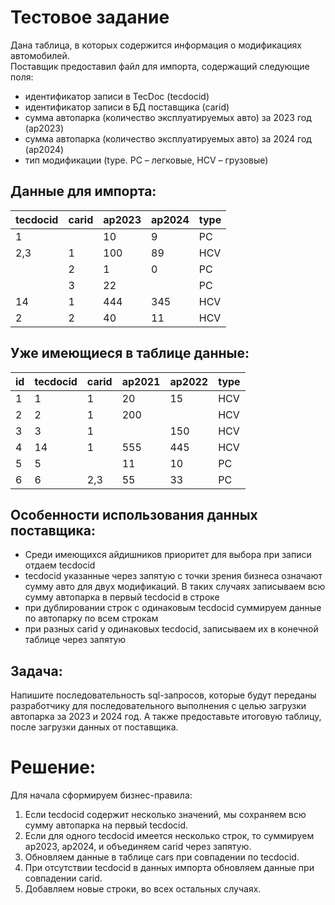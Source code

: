 # Тестовое задание   

Дана таблица, в которых содержится информация о модификациях автомобилей.  
Поставщик предоставил файл для импорта, содержащий следующие поля:  

- идентификатор записи в TecDoc (tecdocid)  
- идентификатор записи в БД поставщика (carid)  
- сумма автопарка (количество эксплуатируемых авто) за 2023 год (ap2023)  
- сумма автопарка (количество эксплуатируемых авто) за 2024 год (ap2024)  
- тип модификации (type. PC – легковые, HCV – грузовые)  

## Данные для импорта:  

|tecdocid|carid|ap2023|ap2024|type|
|---|---|---|---|---|
|1| |10|9|PC|
|2,3|1|100|89|HCV|
||2|1|0|PC|
||3|22||PC|
|14|1|444|345|HCV|
|2|2|40|11|HCV|

## Уже имеющиеся в таблице данные:  

|id|tecdocid|carid|ap2021|ap2022|type|
|---|---|---|---|---|---|
|1|1|1|20|15|HCV|
|2|2|1|200||HCV|
|3|3|1||150|HCV|
|4|14|1|555|445|HCV|
|5|5||11|10|PC|
|6|6|2,3|55|33|PC|

## Особенности использования данных поставщика:  
- Среди имеющихся айдишников приоритет для выбора при записи отдаем tecdocid  
- tecdocid указанные через запятую с точки зрения бизнеса означают сумму авто для двух модификаций. В таких случаях записываем всю сумму автопарка в первый tecdocid в строке  
- при дублировании строк с одинаковым tecdocid суммируем данные по автопарку по всем строкам  
- при разных carid у одинаковых tecdocid, записываем их в конечной таблице через запятую  

## Задача:  
Напишите последовательность sql-запросов, которые будут переданы разработчику для последовательного выполнения с целью загрузки автопарка за 2023 и 2024 год. А также предоставьте итоговую таблицу, после загрузки данных от поставщика.


# Решение:  
Для начала сформируем бизнес-правила:

1. Если tecdocid содержит несколько значений, мы сохраняем всю сумму автопарка на первый tecdocid.  
2. Если для одного tecdocid имеется несколько строк, то суммируем ap2023, ap2024, и объединяем carid через запятую.  
3. Обновляем данные в таблице cars при совпадении по tecdocid.  
4. При отсутствии tecdocid в данных импорта обновляем данные при совпадении carid.   
5. Добавляем новые строки, во всех остальных случаях.  